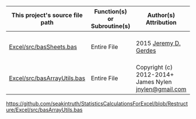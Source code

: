 |This project's source file path|Function(s) or Subroutine(s)|Author(s) Attribution|Short description of license|
|---|---|---|---|
|[Excel/src/basSheets.bas](https://github.com/Temtesb/StatisticsCalculationsForExcel/blob/master/Excel/src/basSheets.bas)|Entire File|2015 [Jeremy D. Gerdes](mailto:jeremy.gerdes@navy.mil)|[1](license.me)⊙[Public Domain Dedication CC0](https://creativecommons.org/publicdomain/zero/1.0/)|
|[Excel/src/basArrayUtils.bas](https://github.com/Temtesb/StatisticsCalculationsForExcel/blob/master/Excel/src/basSheets.bas)|Entire File|Copyright (c) 2012-2014+ James Nylen <jnylen@gmail.com>|[2](license.me)⊙[The MIT License (MIT)](https://opensource.org/licenses/MIT)|

https://github.com/seakintruth/StatisticsCalculationsForExcel/blob/Restructure/Excel/src/basArrayUtils.bas
